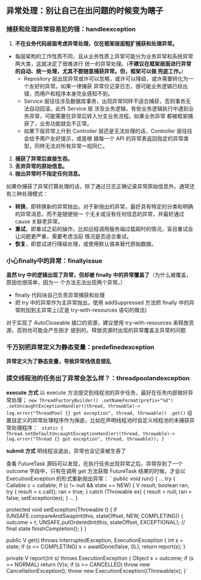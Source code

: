 ## 异常处理：别让自己在出问题的时候变为瞎子
### 捕获和处理异常容易犯的错：handleexception
1. **不在业务代码层面考虑异常处理，仅在框架层面粗犷捕获和处理异常。**
- 每层架构的工作性质不同，且从业务性质上异常可能分为业务异常和系统异常两大类，这就决定了很难进行
统一的异常处理。(**不建议在框架层面进行异常的自动、统一处理，尤其不要随意捕获异常。但，框架可以做
兜底工作。**)
    - Repository 层出现异常或许可以忽略，或许可以降级，或许需要转化为一个友好的异常。如果一律捕获
    异常仅记录日志，很可能业务逻辑已经出错，而用户和程序本身完全感知不到。
    - Service 层往往涉及数据库事务，出现异常同样不适合捕获，否则事务无法自动回滚。此外 Service 层
    涉及业务逻辑，有些业务逻辑执行中遇到业务异常，可能需要在异常后转入分支业务流程。如果业务异常
    都被框架捕获了，业务功能就会不正常。
    - 如果下层异常上升到 Controller 层还是无法处理的话，Controller 层往往会给予用户友好提示，或是根
    据每一个 API 的异常表返回指定的异常类型，同样无法对所有异常一视同仁。
2. **捕获了异常后直接生吞。**
3. **丢弃异常的原始信息。**
4. **抛出异常时不指定任何消息。**

如果你捕获了异常打算处理的话，除了通过日志正确记录异常原始信息外，通常还有三种处理模式：
- **转换**，即转换新的异常抛出。对于新抛出的异常，最好具有特定的分类和明确的异常消息，而不是随便抛一
个无关或没有任何信息的异常，并最好通过 cause 关联老异常。
- **重试**，即重试之前的操作。比如远程调用服务端过载超时的情况，盲目重试会让问题更严重，需要考虑当前
情况是否适合重试。
- **恢复**，即尝试进行降级处理，或使用默认值来替代原始数据。

### 小心finally中的异常：finallyissue
**虽然 try 中的逻辑出现了异常，但却被 finally 中的异常覆盖了**（为什么被覆盖，原因也很简单，因为一
个方法无法出现两个异常。）
- finally 代码块自己负责异常捕获和处理
- 把 try 中的异常作为主异常抛出，使用 addSuppressed 方法把 finally 中的异常附加到主异常上(正是 
try-with-resources 语句的做法)

对于实现了 AutoCloseable 接口的资源，建议使用 try-with-resources 来释放资源，否则也可能会产生刚才
提到的，释放资源时出现的异常覆盖主异常的问题

### 千万别把异常定义为静态变量：predefinedexception
**异常定义为了静态变量，导致异常栈信息错乱**

### 提交线程池的任务出了异常会怎么样？：threadpoolandexception
**execute 方式**
以 execute 方法提交到线程池的异步任务，最好在任务内部做好异常处理；
`new ThreadFactoryBuilder()
  .setNameFormat(prefix+"%d")
  .setUncaughtExceptionHandler((thread, throwable)-> log.error("ThreadPool {} got exception", thread, throwable))
  .get()`
设置自定义的异常处理程序作为保底，比如在声明线程池时自定义线程池的未捕获异常处理程序：
`
static {
    Thread.setDefaultUncaughtExceptionHandler((thread, throwable)-> log.error("Thread {} got exception", thread, throwable));
}`

**submit 方式**
明线程没退出，异常也没记录被生吞了

查看 FutureTask 源码可以发现，在执行任务出现异常之后，异常存到了一个 outcome 字段中，只有在调用 
get 方法获取 FutureTask 结果的时候，才会以 ExecutionException 的形式重新抛出异常：
`
public void run() {
...
    try {
        Callable<V> c = callable;
        if (c != null && state == NEW) {
            V result;
            boolean ran;
            try {
                result = c.call();
                ran = true;
            } catch (Throwable ex) {
                result = null;
                ran = false;
                setException(ex);
            }
...
}

protected void setException(Throwable t) {
    if (UNSAFE.compareAndSwapInt(this, stateOffset, NEW, COMPLETING)) {
        outcome = t;
        UNSAFE.putOrderedInt(this, stateOffset, EXCEPTIONAL); // final state
        finishCompletion();
    }
}

public V get() throws InterruptedException, ExecutionException {
    int s = state;
    if (s <= COMPLETING)
        s = awaitDone(false, 0L);
    return report(s);
}

private V report(int s) throws ExecutionException {
    Object x = outcome;
    if (s == NORMAL)
        return (V)x;
    if (s >= CANCELLED)
        throw new CancellationException();
    throw new ExecutionException((Throwable)x);
}`